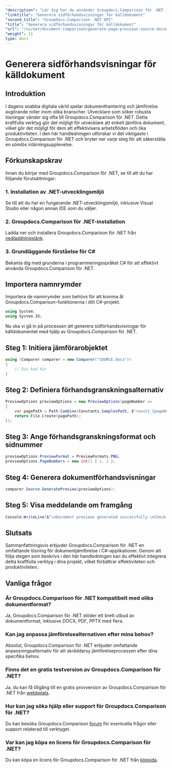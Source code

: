 ```yaml
---
"description": "Lär dig hur du använder Groupdocs.Comparison för .NET för att effektivt effektivisera dokumentjämförelseprocesser i dina C#-projekt."
"linktitle": "Generera sidförhandsvisningar för källdokument"
"second_title": "GroupDocs.Comparison .NET API"
"title": "Generera sidförhandsvisningar för källdokument"
"url": "/sv/net/document-comparison/generate-page-previews-source-document/"
"weight": 11
type: docs
---
```

# Generera sidförhandsvisningar för källdokument

## Introduktion
I dagens snabba digitala värld spelar dokumenthantering och jämförelse avgörande roller inom olika branscher. Utvecklare som söker robusta lösningar vänder sig ofta till Groupdocs.Comparison för .NET. Detta kraftfulla verktyg gör det möjligt för utvecklare att enkelt jämföra dokument, vilket gör det möjligt för dem att effektivisera arbetsflöden och öka produktiviteten. I den här handledningen utforskar vi det viktigaste i Groupdocs.Comparison för .NET och bryter ner varje steg för att säkerställa en sömlös inlärningsupplevelse.
## Förkunskapskrav
Innan du börjar med Groupdocs.Comparison för .NET, se till att du har följande förutsättningar:
### 1. Installation av .NET-utvecklingsmiljö
Se till att du har en fungerande .NET-utvecklingsmiljö, inklusive Visual Studio eller någon annan IDE som du väljer.
### 2. Groupdocs.Comparison för .NET-installation
Ladda ner och installera Groupdocs.Comparison för .NET från [nedladdningslänk](https://releases.groupdocs.com/comparison/net/).
### 3. Grundläggande förståelse för C#
Bekanta dig med grunderna i programmeringsspråket C# för att effektivt använda Groupdocs.Comparison för .NET.

## Importera namnrymder
Importera de namnrymder som behövs för att komma åt Groupdocs.Comparison-funktionerna i ditt C#-projekt.

```csharp
using System;
using System.IO;
```

Nu ska vi gå in på processen att generera sidförhandsvisningar för källdokumentet med hjälp av Groupdocs.Comparison för .NET.
## Steg 1: Initiera jämförarobjektet
```csharp
using (Comparer comparer = new Comparer("SOURCE.docx"))
{
    // Din kod här
}
```
## Steg 2: Definiera förhandsgranskningsalternativ
```csharp
PreviewOptions previewOptions = new PreviewOptions(pageNumber =>
{
    var pagePath = Path.Combine(Constants.SamplesPath, $"result_{pageNumber}.png");
    return File.Create(pagePath);
});
```
## Steg 3: Ange förhandsgranskningsformat och sidnummer
```csharp
previewOptions.PreviewFormat = PreviewFormats.PNG;
previewOptions.PageNumbers = new int[] { 1, 2 };
```
## Steg 4: Generera dokumentförhandsvisningar
```csharp
comparer.Source.GeneratePreview(previewOptions);
```
## Steg 5: Visa meddelande om framgång
```csharp
Console.WriteLine($"\nDocument previews generated successfully.\nCheck output in {Directory.GetCurrentDirectory()}.");
```

## Slutsats
Sammanfattningsvis erbjuder Groupdocs.Comparison för .NET en omfattande lösning för dokumentjämförelse i C#-applikationer. Genom att följa stegen som beskrivs i den här handledningen kan du effektivt integrera detta kraftfulla verktyg i dina projekt, vilket förbättrar effektiviteten och produktiviteten.
## Vanliga frågor
### Är Groupdocs.Comparison för .NET kompatibelt med olika dokumentformat?
Ja, Groupdocs.Comparison för .NET stöder ett brett utbud av dokumentformat, inklusive DOCX, PDF, PPTX med flera.
### Kan jag anpassa jämförelsealternativen efter mina behov?
Absolut, Groupdocs.Comparison för .NET erbjuder omfattande anpassningsalternativ för att skräddarsy jämförelseprocessen efter dina specifika behov.
### Finns det en gratis testversion av Groupdocs.Comparison för .NET?
Ja, du kan få tillgång till en gratis provversion av Groupdocs.Comparison för .NET från [webbplats](https://releases.groupdocs.com/).
### Hur kan jag söka hjälp eller support för Groupdocs.Comparison för .NET?
Du kan besöka Groupdocs.Comparison [forum](https://forum.groupdocs.com/c/comparison/12) för eventuella frågor eller support relaterad till verktyget.
### Var kan jag köpa en licens för Groupdocs.Comparison för .NET?
Du kan köpa en licens för Groupdocs.Comparison för .NET från [köpsida](https://purchase.groupdocs.com/buy).